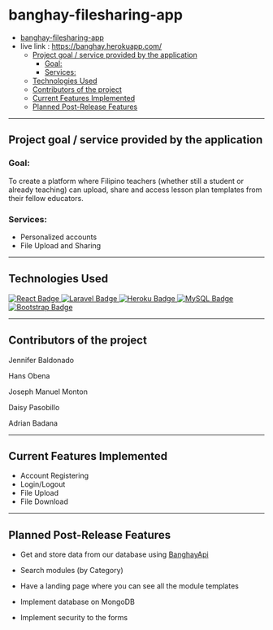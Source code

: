 ﻿# banghay-filesharing-app

- [banghay-filesharing-app](#banghay-filesharing-app)
- live link : https://banghay.herokuapp.com/
  - [Project goal / service provided by the application](#project-goal--service-provided-by-the-application)
    - [Goal:](#goal)
    - [Services:](#services)
  - [Technologies Used](#technologies-used)
  - [Contributors of the project](#contributors-of-the-project)
  - [Current Features Implemented](#current-features-implemented)
  - [Planned Post-Release Features](#planned-post-release-features)

<hr>

## Project goal / service provided by the application 
### Goal:
To create a platform where Filipino teachers (whether still a student or already teaching) can upload, share and access lesson plan templates from their fellow educators.

### Services:
- Personalized accounts
- File Upload and Sharing
<hr>

## Technologies Used

<div id="badges">
  <a href="https://reactjs.org/">
    <img src="https://img.shields.io/badge/React-blue?style=for-the-badge&logo=react&logoColor=white" alt="React Badge"/>
  </a>
  <a href="https://laravel.com/">
    <img src="https://img.shields.io/badge/Laravel-red?style=for-the-badge&logo=laravel&logoColor=white" alt="Laravel Badge"/>
  </a>
  <a href="https://www.heroku.com/">
    <img src="https://img.shields.io/badge/Heroku-blue?style=for-the-badge&logo=heroku&logoColor=white" alt="Heroku Badge"/>
  </a>
  <a href="https://www.mysql.com/">
    <img src="https://img.shields.io/badge/MySQL-orange?style=for-the-badge&logo=mysql&logoColor=white" alt="MySQL Badge"/>
  </a>
  <a href="https://getbootstrap.com/">
    <img src="https://img.shields.io/badge/Bootstrap-blue?style=for-the-badge&logo=bootstrap&logoColor=white" alt="Bootstrap Badge"/>
  </a>
</div>  
<hr>

## Contributors of the project

Jennifer Baldonado

Hans Obena

Joseph Manuel Monton

Daisy Pasobillo

Adrian Badana

<hr>

## Current Features Implemented

- Account Registering
- Login/Logout
- File Upload
- File Download

<hr>

## Planned Post-Release Features 

- Get and store data from our database using <a href="https://github.com/JMontskie/banghay_api">BanghayApi</a>

- Search modules (by Category)

- Have a landing page where you can see all the module templates

- Implement database on MongoDB

- Implement security to the forms

